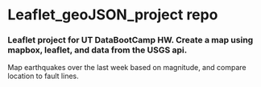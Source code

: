 # Leaflet_geoJSON_project repo


### Leaflet project for UT DataBootCamp HW.  Create a map using mapbox, leaflet, and data from the USGS api.  
Map earthquakes over the last week based on magnitude, and compare location to fault lines.
